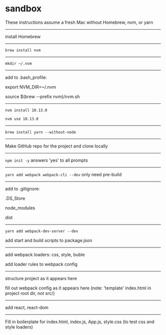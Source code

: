 # sandbox

These instructions assume a fresh Mac without Homebrew, nvm, or yarn

----------

install Homebrew

----------

`brew install nvm`

----------

`mkdir ~/.nvm`

----------

add to .bash_profile:

export NVM_DIR=~/.nvm

source $(brew --prefix nvm)/nvm.sh 

----------

`nvm install 10.13.0`

`nvm use 10.13.0`

----------

`brew install yarn --without-node`

----------

Make GitHub repo for the project and clone locally

----------

`npm init -y` answers 'yes' to all prompts

----------

`yarn add webpack webpack-cli --dev` only need pre-build

----------

add to .gitignore:

.DS_Store

node_modules

dist

----------

`yarn add webpack-dev-server --dev`

add start and build scripts to package.json

----------

add webpack loaders: css, style, buble

add loader rules to webpack config

----------

structure project as it appears here

fill out webpack config as it appears here (note: 'template' index.html in project root dir, not src/)

----------

add react, react-dom

----------

Fill in boilerplate for index.html, index.js, App.js, style.css (to test css and style loaders)
